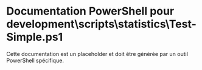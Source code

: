 # Documentation PowerShell pour development\scripts\statistics\Test-Simple.ps1

Cette documentation est un placeholder et doit être générée par un outil PowerShell spécifique.
